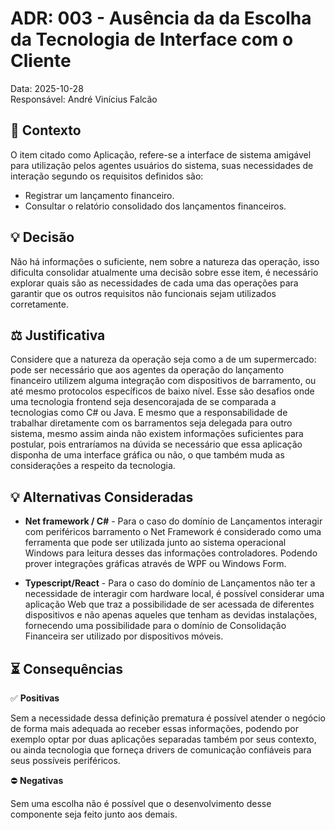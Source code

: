  # ADR: 003  - Ausência da da Escolha da Tecnologia de Interface com o Cliente
Data: 2025-10-28  
Responsável: André Vinícius Falcão
  
## :open_book: Contexto  
O item citado como Aplicação, refere-se a interface de sistema amigável para utilização pelos agentes usuários do sistema, suas necessidades de interação segundo os requisitos definidos são:

- Registrar um lançamento financeiro.
- Consultar o relatório consolidado dos lançamentos financeiros.

## :bulb: Decisão
Não há informações o suficiente, nem sobre a natureza das operação, isso dificulta consolidar atualmente uma decisão sobre esse item, é necessário explorar quais são as necessidades de cada uma das operações para garantir que os outros requisitos não funcionais sejam utilizados corretamente. 
  
## :balance_scale: Justificativa  
Considere que a natureza da operação seja como a de um supermercado: pode ser necessário que aos agentes da operação do lançamento financeiro utilizem alguma integração com dispositivos de barramento, ou até mesmo protocolos específicos de baixo nível. Esse são desafios onde uma tecnologia frontend seja desencorajada de se comparada a tecnologias como C# ou Java. E mesmo que a responsabilidade de trabalhar diretamente com os barramentos seja delegada para outro sistema, mesmo assim ainda não existem informações suficientes para postular, pois entraríamos na dúvida se necessário que essa aplicação disponha de uma interface gráfica ou não, o que também muda as considerações a respeito da tecnologia.


## :bulb: Alternativas Consideradas  
- **Net framework / C#** - Para o caso do domínio de Lançamentos interagir com periféricos barramento o Net Framework é considerado como uma ferramenta que pode ser utilizada junto ao sistema operacional Windows para leitura desses das informações controladores. Podendo prover integrações gráficas através de WPF ou Windows Form. 

- **Typescript/React** - Para o caso do domínio de Lançamentos não ter a necessidade de interagir  com hardware local, é possível considerar uma aplicação Web que traz a possibilidade de ser acessada de diferentes dispositivos e não apenas aqueles que tenham as devidas instalações, fornecendo uma possibilidade para o domínio de Consolidação Financeira ser utilizado por dispositivos móveis. 

## :hourglass_flowing_sand: **Consequências**  

:white_check_mark: **Positivas**

Sem a necessidade dessa definição prematura é possível atender o negócio de forma mais adequada ao receber essas informações, podendo por exemplo optar por duas aplicações separadas também por seus contexto, ou ainda tecnologia que forneça drivers de comunicação confiáveis para seus possíveis periféricos.

:no_entry: **Negativas**

Sem uma escolha não é possível que o desenvolvimento desse componente seja feito junto aos demais.